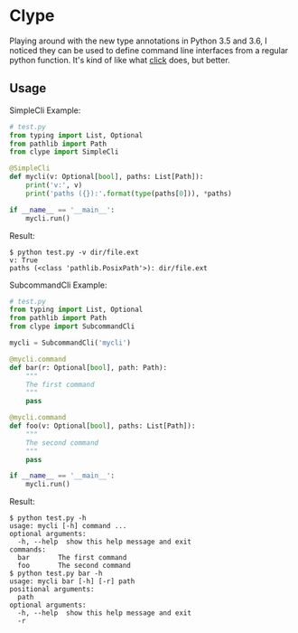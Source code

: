 # Clype
Playing around with the new type annotations in Python 3.5 and 3.6,
I noticed they can be used to define command line interfaces from a regular python function.
It's kind of like what [click](http://click.pocoo.org) does, but better.

## Usage
SimpleCli Example:
```python
# test.py
from typing import List, Optional
from pathlib import Path
from clype import SimpleCli

@SimpleCli
def mycli(v: Optional[bool], paths: List[Path]):
    print('v:', v)
    print('paths ({}):'.format(type(paths[0])), *paths)

if __name__ == '__main__':
    mycli.run()
```
Result:
```
$ python test.py -v dir/file.ext
v: True
paths (<class 'pathlib.PosixPath'>): dir/file.ext
```

SubcommandCli Example:
```python
# test.py
from typing import List, Optional
from pathlib import Path
from clype import SubcommandCli

mycli = SubcommandCli('mycli')

@mycli.command
def bar(r: Optional[bool], path: Path):
    """
    The first command
    """
    pass

@mycli.command
def foo(v: Optional[bool], paths: List[Path]):
    """
    The second command
    """
    pass

if __name__ == '__main__':
    mycli.run()
```
Result:
```
$ python test.py -h
usage: mycli [-h] command ...
optional arguments:
  -h, --help  show this help message and exit
commands:
  bar       The first command
  foo       The second command
$ python test.py bar -h
usage: mycli bar [-h] [-r] path
positional arguments:
  path
optional arguments:
  -h, --help  show this help message and exit
  -r
```

